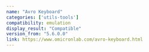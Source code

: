 ```yaml
---
name: "Avro Keyboard"
categories: ['utils-tools']
compatibility: emulation
display_result: "Compatible"
version_from: "5.6.0.0"
link: https://www.omicronlab.com/avro-keyboard.html
---
```


